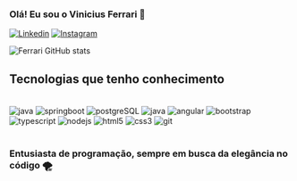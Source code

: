 ### Olá! Eu sou o Vinicius Ferrari 🚀

[![Linkedin](https://img.shields.io/badge/LinkedIn-0077B5?style=for-the-badge&logo=linkedin&logoColor=white)](https:///www.linkedin.com/in/viniciushfc/)
[![Instagram](https://img.shields.io/badge/Instagram-E4405F?style=for-the-badge&logo=instagram&logoColor=white)](https://www.instagram.com/viniciusferraric/)

![Ferrari GitHub stats](https://github-readme-stats.vercel.app/api?username=Viniciushfc&show_icons=true&theme=tokyonight)
<br>


## Tecnologias que tenho conhecimento

<div style: inline_block>
    <br/>
    <img align="center" alt="java" src="https://img.shields.io/badge/Java-ED8B00?style=for-the-badge&logo=openjdk&logoColor=white"/>
    <img align="center" alt="springboot" src="https://img.shields.io/badge/Spring-6DB33F?style=for-the-badge&logo=spring&logoColor=white"/>
    <img align="center" alt="postgreSQL" src="https://img.shields.io/badge/PostgreSQL-316192?style=for-the-badge&logo=postgresql&logoColor=white"/>
    <img align="center" alt="java" src="https://img.shields.io/badge/JavaScript-323330?style=for-the-badge&logo=javascript&logoColor=F7DF1E"/>
    <img align="center" alt="angular" src="https://img.shields.io/badge/Angular-DD0031?style=for-the-badge&logo=angular&logoColor=white"/>
    <img align="center" alt="bootstrap" src="https://img.shields.io/badge/Bootstrap-563D7C?style=for-the-badge&logo=bootstrap&logoColor=white"/>
    <img align="center" alt="typescript" src="https://img.shields.io/badge/TypeScript-007ACC?style=for-the-badge&logo=typescript&logoColor=white"/>
    <img align="center" alt="nodejs" src="https://img.shields.io/badge/Node.js-43853D?style=for-the-badge&logo=node.js&logoColor=white"/>
    <img align="center" alt="html5" src="https://img.shields.io/badge/HTML5-E34F26?style=for-the-badge&logo=html5&logoColor=white"/>
    <img align="center" alt="css3" src="https://img.shields.io/badge/CSS3-1572B6?style=for-the-badge&logo=css3&logoColor=white"/>
    <img align="center" alt="git" src="https://img.shields.io/badge/GIT-E44C30?style=for-the-badge&logo=git&logoColor=white"/>

    
</div>

<br>

### Entusiasta de programação, sempre em busca da elegância no código 🌪️
